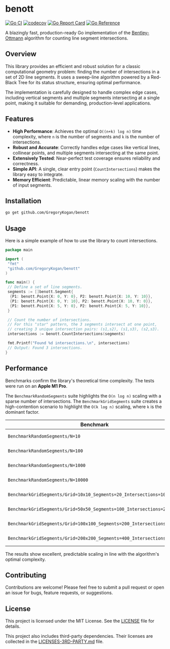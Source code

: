 # benott

[![Go CI](https://github.com/GregoryKogan/benott/actions/workflows/go.yml/badge.svg)](https://github.com/GregoryKogan/benott/actions)
[![codecov](https://codecov.io/gh/GregoryKogan/benott/graph/badge.svg)](https://codecov.io/gh/GregoryKogan/benott)
[![Go Report Card](https://goreportcard.com/badge/github.com/GregoryKogan/benott)](https://goreportcard.com/report/github.com/GregoryKogan/benott)
[![Go Reference](https://pkg.go.dev/badge/github.com/GregoryKogan/benott.svg)](https://pkg.go.dev/github.com/GregoryKogan/benott)

A blazingly fast, production-ready Go implementation of the [Bentley-Ottmann](https://en.wikipedia.org/wiki/Bentley–Ottmann_algorithm) algorithm for counting line segment intersections.

## Overview

This library provides an efficient and robust solution for a classic computational geometry problem: finding the number of intersections in a set of 2D line segments. It uses a sweep-line algorithm powered by a Red-Black Tree for its status structure, ensuring optimal performance.

The implementation is carefully designed to handle complex edge cases, including vertical segments and multiple segments intersecting at a single point, making it suitable for demanding, production-level applications.

## Features

- **High Performance**: Achieves the optimal `O((n+k) log n)` time complexity, where `n` is the number of segments and `k` is the number of intersections.
- **Robust and Accurate**: Correctly handles edge cases like vertical lines, collinear points, and multiple segments intersecting at the same point.
- **Extensively Tested**: Near-perfect test coverage ensures reliability and correctness.
- **Simple API**: A single, clear entry point (`CountIntersections`) makes the library easy to integrate.
- **Memory Efficient**: Predictable, linear memory scaling with the number of input segments.

## Installation

```sh
go get github.com/GregoryKogan/benott
```

## Usage

Here is a simple example of how to use the library to count intersections.

```go
package main

import (
 "fmt"
 "github.com/GregoryKogan/benott"
)

func main() {
 // Define a set of line segments.
 segments := []benott.Segment{
  {P1: benott.Point{X: 0, Y: 0}, P2: benott.Point{X: 10, Y: 10}},
  {P1: benott.Point{X: 0, Y: 10}, P2: benott.Point{X: 10, Y: 0}},
  {P1: benott.Point{X: 5, Y: 0}, P2: benott.Point{X: 5, Y: 10}},
 }

 // Count the number of intersections.
 // For this "star" pattern, the 3 segments intersect at one point,
 // creating 3 unique intersection pairs: (s1,s2), (s1,s3), (s2,s3).
 intersections := benott.CountIntersections(segments)

 fmt.Printf("Found %d intersections.\n", intersections)
 // Output: Found 3 intersections.
}
```

## Performance

Benchmarks confirm the library's theoretical time complexity. The tests were run on an **Apple M1 Pro**.

The `BenchmarkRandomSegments` suite highlights the `O(n log n)` scaling with a sparse number of intersections. The `BenchmarkGridSegments` suite creates a high-contention scenario to highlight the `O(k log n)` scaling, where `k` is the dominant factor.

| Benchmark                                                        | Operations | Time/Op      | Memory/Op    | Allocs/Op  |
| ---------------------------------------------------------------- | ---------- | ------------ | ------------ | ---------- |
| `BenchmarkRandomSegments/N=10`                                   | 234319     | 4372 ns/op   | 3496 B/op    | 85 allocs/op   |
| `BenchmarkRandomSegments/N=100`                                  | 9804       | 115627 ns/op | 44056 B/op   | 1030 allocs/op |
| `BenchmarkRandomSegments/N=1000`                                 | 645        | 1851251 ns/op| 433798 B/op  | 9852 allocs/op |
| `BenchmarkRandomSegments/N=10000`                                | 43         | 29025479 ns/op| 4694687 B/op | 100505 allocs/op|
| `BenchmarkGridSegments/Grid=10x10_Segments=20_Intersections=100`   | 21450      | 55818 ns/op  | 31624 B/op   | 811 allocs/op  |
| `BenchmarkGridSegments/Grid=50x50_Segments=100_Intersections=2500` | 745        | 1604035 ns/op| 685324 B/op  | 18013 allocs/op|
| `BenchmarkGridSegments/Grid=100x100_Segments=200_Intersections=10000`| 165        | 7506986 ns/op| 2691138 B/op | 71014 allocs/op|
| `BenchmarkGridSegments/Grid=200x200_Segments=400_Intersections=40000`| 36         | 31361110 ns/op| 10661605 B/op| 282015 allocs/op|

The results show excellent, predictable scaling in line with the algorithm's optimal complexity.

## Contributing

Contributions are welcome! Please feel free to submit a pull request or open an issue for bugs, feature requests, or suggestions.

## License

This project is licensed under the MIT License. See the [LICENSE](LICENSE) file for details.

This project also includes third-party dependencies. Their licenses are collected in the [LICENSES-3RD-PARTY.md](LICENSES-3RD-PARTY.md) file.
